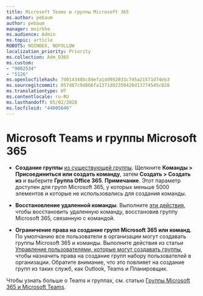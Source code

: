 ```yaml
---
title: Microsoft Teams и группы Microsoft 365
ms.author: pebaum
author: pebaum
manager: mnirkhe
ms.audience: Admin
ms.topic: article
ROBOTS: NOINDEX, NOFOLLOW
localization_priority: Priority
ms.collection: Adm_O365
ms.custom:
- "9002534"
- "5126"
ms.openlocfilehash: 7d014348bc84efa1dd952033c745a21571d74eb3
ms.sourcegitcommit: 057d87c9d866fa1371d02350420d13774545c028
ms.translationtype: HT
ms.contentlocale: ru-RU
ms.lasthandoff: 05/02/2020
ms.locfileid: "44005646"
---
```

# <a name="microsoft-teams-and-microsoft-365-groups"></a>Microsoft Teams и группы Microsoft 365

- **Создание группы** [из существующей группы](https://support.microsoft.com/ru-RU/office/create-a-team-from-an-existing-group-24ec428e-40d7-4a1a-ab87-29be7d145865). Щелкните **Команды > Присоединиться или создать команду**, затем **Создать > Создать из** и выберите **Группа Office 365**. **Примечание**. Этот параметр доступен для групп Microsoft 365, у которых меньше 5000 элементов и которые не использовались для создания команды.

- **Восстановление удаленной команды**. Выполните [эти действия](https://docs.microsoft.com/microsoftteams/archive-or-delete-a-team#restore-a-deleted-team), чтобы восстановить удаленную команду, восстановив группу Microsoft 365, связанную с командой.

- **Ограничение права на создание групп Microsoft 365 или команд**. По умолчанию все пользователи в организации могут создавать группы Microsoft 365 и команды.  Выполните действия из статьи [Управление пользователями, которые могут создавать группы](https://support.office.com/article/Manage-who-can-create-Office-365-Groups-4c46c8cb-17d0-44b5-9776-005fced8e618), чтобы назначить права на создание групп набору пользователей в организации. Обратите внимание, что это повлияет на создание групп из таких служб, как Outlook, Teams и Планировщик.

Чтобы узнать больше о Teams и группах, см. статью [Группы Microsoft 365 и Microsoft Teams](https://docs.microsoft.com/microsoftteams/office-365-groups).
